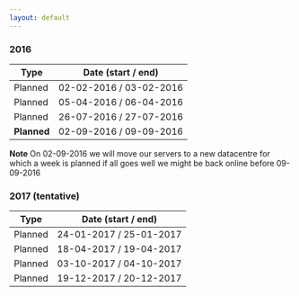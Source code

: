```yaml
---
layout: default
---
```

### 2016
| Type | Date (start / end) |
| -------- | -------- |
| Planned   | 02-02-2016 / 03-02-2016 |
| Planned   | 05-04-2016 / 06-04-2016 |
| Planned   | 26-07-2016 / 27-07-2016 |
| **Planned**   | 02-09-2016 / 09-09-2016 |

**Note** On 02-09-2016 we will move our servers to a new datacentre for which a week is planned if all goes well we might be back online before 09-09-2016

### 2017 (tentative)
| Type | Date (start / end) |
| -------- | -------- |
| Planned   | 24-01-2017 / 25-01-2017 |
| Planned   | 18-04-2017 / 19-04-2017 |
| Planned   | 03-10-2017 / 04-10-2017 |
| Planned   | 19-12-2017 / 20-12-2017 |


